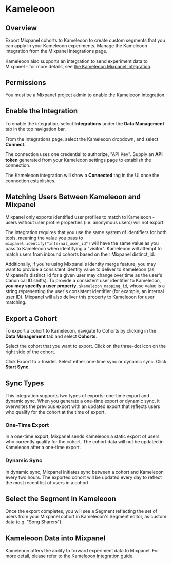 # Kameleoon


## Overview

Export Mixpanel cohorts to Kameleoon to create custom segments that you can apply in your Kameleoon experiments. Manage the Kameleoon integration from the Mixpanel integrations page.

Kameleoon also supports an integration to send experiment data to Mixpanel - for more details, see [the Kameleoon Mixpanel integration](https://help.kameleoon.com/en/setting-up-mixpanel/).

## Permissions

You must be a Mixpanel project admin to enable the Kameleoon integration.

## Enable the Integration

To enable the integration, select **Integrations** under the **Data Management** tab in the top navigation bar.


From the Integrations page, select the Kameleoon dropdown, and select **Connect**.


The connection uses one credential to authorize, "API Key". Supply an **API token** generated from your Kameleoon settings page to establish the connection.

The Kameleoon integration will show a **Connected** tag in the UI once the connection establishes.

## Matching Users Between Kameleoon and Mixpanel

Mixpanel only exports identified user profiles to match to Kameleoon - users without user profile properties (i.e. anonymous users) will not export.

The integration requires that you use the same system of identifiers for both tools, meaning the value you pass to `mixpanel.identify("internal_user_id")` will have the same value as you pass to Kameleoon when identifying a "visitor". Kameleoon will attempt to match users from inbound cohorts based on their Mixpanel distinct_id.

Additionally, if you're using Mixpanel's identity merge feature, you may want to provide a consistent identity value to deliver to Kameleoon (as Mixpanel's distinct_id for a given user may change over time as the user's Canonical ID shifts). To provide a consistent user identifier to Kameleoon, **you may specify a user property**, `$kameleoon_mapping_id`, whose value is a string representing the user's consistent identifier (for example, an internal user ID). Mixpanel will also deliver this property to Kameleoon for user matching.

## Export a Cohort

To export a cohort to Kameleoon, navigate to Cohorts by clicking in the **Data Management** tab and select **Cohorts**.

Select the cohort that you want to export. Click on the three-dot icon on the right side of the cohort.

Click Export to > Insider. Select either one-time sync or dynamic sync. Click **Start Sync**.

## Sync Types

This integration supports two types of exports: one-time export and dynamic sync. When you generate a one-time export or dynamic sync, it overwrites the previous export with an updated export that reflects users who qualify for the cohort at the time of export.

### One-Time Export
In a one-time export, Mixpanel sends Kameleoon a static export of users who currently qualify for the cohort. The cohort data will not be updated in Kameleoon after a one-time export.

### Dynamic Sync
In dynamic sync, Mixpanel initiates sync between a cohort and Kameleoon every two hours. The exported cohort will be updated every day to reflect the most recent list of users in a cohort.

## Select the Segment in Kameleoon

Once the export completes, you will see a Segment reflecting the set of users from your Mixpanel cohort in Kameleoon's Segment editor, as custom data (e.g. "Song Sharers"):


## Kameleoon Data into Mixpanel

Kameleoon offers the ability to forward experiment data to Mixpanel. For more detail, please refer to [the Kameleoon integration guide](https://help.kameleoon.com/en/setting-up-mixpanel/).
